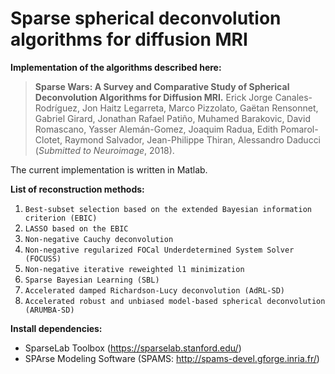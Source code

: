 # Sparse spherical deconvolution algorithms for diffusion MRI

**Implementation of the algorithms described here:**

> **Sparse Wars: A Survey and Comparative Study of Spherical Deconvolution Algorithms for Diffusion MRI.**
Erick Jorge Canales-Rodríguez, Jon Haitz Legarreta, Marco Pizzolato, Gaëtan Rensonnet, Gabriel Girard, Jonathan Rafael Patiño, Muhamed Barakovic, David Romascano, Yasser Alemán-Gomez, Joaquim Radua, Edith Pomarol-Clotet, Raymond Salvador, Jean-Philippe Thiran, Alessandro Daducci (*Submitted to Neuroimage*, 2018).

The current implementation is written in Matlab.

**List of reconstruction methods:**
1. `Best-subset selection based on the extended Bayesian information criterion (EBIC)`
2. `LASSO based on the EBIC`
3. `Non-negative Cauchy deconvolution`
4. `Non-negative regularized FOCal Underdetermined System Solver (FOCUSS)`
5. `Non-negative iterative reweighted l1 minimization`
6. `Sparse Bayesian Learning (SBL)`
7. `Accelerated damped Richardson-Lucy deconvolution (AdRL-SD)`
8. `Accelerated robust and unbiased model-based spherical deconvolution (ARUMBA-SD)`


**Install dependencies:**
- SparseLab Toolbox (https://sparselab.stanford.edu/)
- SPArse Modeling Software (SPAMS: http://spams-devel.gforge.inria.fr/) 
